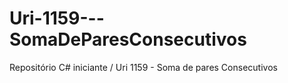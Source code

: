 # Uri-1159---SomaDeParesConsecutivos
Repositório C# iniciante / Uri 1159 - Soma de pares Consecutivos
